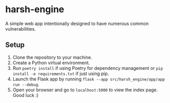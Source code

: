 # harsh-engine
A simple web app intentionally designed to have numerous common vulnerabilities.

## Setup
1. Clone the repository to your machine.
2. Create a Python virtual environment.
3. Run `poetry install` if using Poetry for dependency management or `pip install -e requirements.txt` if just using pip.
4. Launch the Flask app by running `flask --app src/harsh_engine/app/app run --debug`.
5. Open your browser and go to `localhost:5000` to view the index page. Good luck :)